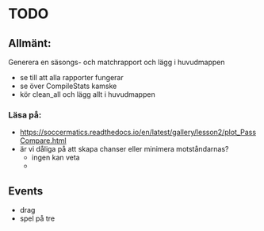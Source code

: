# TODO

## Allmänt: 
Generera en säsongs- och matchrapport och lägg i huvudmappen
* se till att alla rapporter fungerar
* se över CompileStats kamske
* kör clean_all och lägg allt i huvudmappen

### Läsa på:
* https://soccermatics.readthedocs.io/en/latest/gallery/lesson2/plot_PassCompare.html
* är vi dåliga på att skapa chanser eller minimera motståndarnas? 
  * ingen kan veta
  * 
## Events
* drag
* spel på tre

